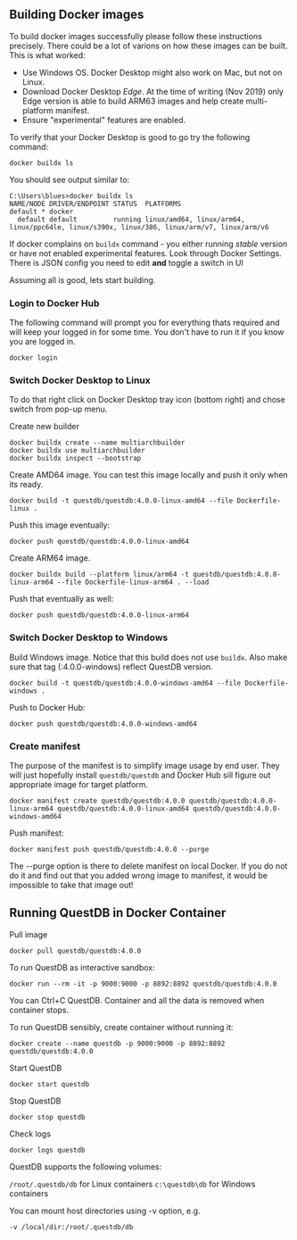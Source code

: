 ## Building Docker images

To build docker images successfully please follow these instructions precisely. There could be a lot of varions on how these images can be built. This is what worked:

- Use Windows OS. Docker Desktop might also work on Mac, but not on Linux.
- Download Docker Desktop _Edge_. At the time of writing (Nov 2019) only Edge version is able to build ARM63 images and help create multi-platform manifest.
- Ensure "experimental" features are enabled.

To verify that your Docker Desktop is good to go try the following command:

```
docker buildx ls
```

You should see output similar to:

```
C:\Users\blues>docker buildx ls
NAME/NODE DRIVER/ENDPOINT STATUS  PLATFORMS
default * docker
  default default         running linux/amd64, linux/arm64, linux/ppc64le, linux/s390x, linux/386, linux/arm/v7, linux/arm/v6
```

If docker complains on `buildx` command - you either running _stable_ version or have not enabled experimental features. Look through Docker Settings. There is JSON config you need to edit __and__ toggle a switch in UI

Assuming all is good, lets start building.

### Login to Docker Hub

The following command will prompt you for everything thats required and will keep your logged in for some time. You don't have to run it if you know you are logged in.
```
docker login
```

### Switch Docker Desktop to Linux

To do that right click on Docker Desktop tray icon (bottom right) and chose switch from pop-up menu.

Create new builder
```
docker buildx create --name multiarchbuilder
docker buildx use multiarchbuilder
docker buildx inspect --bootstrap
```
Create AMD64 image. You can test this image locally and push it only when its ready.
```
docker build -t questdb/questdb:4.0.0-linux-amd64 --file Dockerfile-linux .
```

Push this image eventually:
```
docker push questdb/questdb:4.0.0-linux-amd64
```

Create ARM64 image.
```
docker buildx build --platform linux/arm64 -t questdb/questdb:4.0.0-linux-arm64 --file Dockerfile-linux-arm64 . --load
```

Push that eventually as well:
```
docker push questdb/questdb:4.0.0-linux-arm64
```

### Switch Docker Desktop to Windows

Build Windows image. Notice that this build does not use `buildx`. Also make sure that tag (:4.0.0-windows) reflect QuestDB version.
```
docker build -t questdb/questdb:4.0.0-windows-amd64 --file Dockerfile-windows .
```

Push to Docker Hub:
```
docker push questdb/questdb:4.0.0-windows-amd64
```

### Create manifest

The purpose of the manifest is to simplify image usage by end user. They will just hopefully install `questdb/questdb` and Docker Hub sill figure out appropriate image for target platform.

```
docker manifest create questdb/questdb:4.0.0 questdb/questdb:4.0.0-linux-arm64 questdb/questdb:4.0.0-linux-amd64 questdb/questdb:4.0.0-windows-amd64
```

Push manifest:
```
docker manifest push questdb/questdb:4.0.0 --purge
```
The --purge option is there to delete manifest on local Docker. If you do not do it and find out that you added wrong image to manifest, it would be impossible to take that image out!

## Running QuestDB in Docker Container

Pull image
```
docker pull questdb/questdb:4.0.0
```

To run QuestDB as interactive sandbox:
```
docker run --rm -it -p 9000:9000 -p 8892:8892 questdb/questdb:4.0.0
```
You can Ctrl+C QuestDB. Container and all the data is removed when container stops.

To run QuestDB sensibly, create container without running it:
```
docker create --name questdb -p 9000:9000 -p 8892:8892 questdb/questdb:4.0.0
```

Start QuestDB
```
docker start questdb
```

Stop QuestDB
```
docker stop questdb
```
Check logs
```
docker logs questdb
```

QuestDB supports the following volumes:

`/root/.questdb/db` for Linux containers
`c:\questdb\db` for Windows containers

You can mount host directories using -v option, e.g.
```
-v /local/dir:/root/.questdb/db
```
